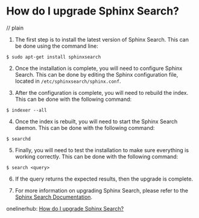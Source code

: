 # How do I upgrade Sphinx Search?
// plain

1. The first step is to install the latest version of Sphinx Search. This can be done using the command line:
```
$ sudo apt-get install sphinxsearch
```

2. Once the installation is complete, you will need to configure Sphinx Search. This can be done by editing the Sphinx configuration file, located in `/etc/sphinxsearch/sphinx.conf`.

3. After the configuration is complete, you will need to rebuild the index. This can be done with the following command:
```
$ indexer --all
```

4. Once the index is rebuilt, you will need to start the Sphinx Search daemon. This can be done with the following command:
```
$ searchd
```

5. Finally, you will need to test the installation to make sure everything is working correctly. This can be done with the following command:
```
$ search <query>
```

6. If the query returns the expected results, then the upgrade is complete.

7. For more information on upgrading Sphinx Search, please refer to the [Sphinx Search Documentation](http://sphinxsearch.com/docs/current.html).

onelinerhub: [How do I upgrade Sphinx Search?](https://onelinerhub.com/sphinxsearch/how-do-i-upgrade-sphinx-search)